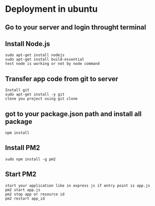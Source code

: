 # Deployment in ubuntu

## Go to your server and login throught terminal

## Install Node.js
    sudo apt-get install nodejs
    sudo apt-get install build-essential
    test node is working or not by node command

## Transfer app code from git to server
    Install git
    sudo apt-get install -y git
    clone you project using git clone

## got to your package.json path and install all package
    npm install

## Install PM2
    sudo npm install -g pm2

## Start PM2    
    start your application like in express js if entry point is app.js
    pm2 start app.js
    pm2 stop app or resource id
    pm2 restart app_id